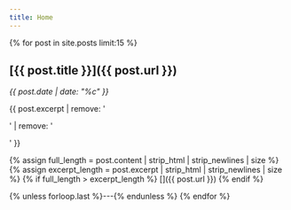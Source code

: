 ```yaml
---
title: Home
---
```


{% for post in site.posts limit:15 %}
## [{{ post.title }}]({{ post.url }})
_<time datetime="{{ post.date | date_to_xmlschema }}">{{ post.date | date: "%c" }}</time>_

{{ post.excerpt | remove: '<p>' | remove: '</p>' }}

{% assign full_length = post.content | strip_html | strip_newlines | size %}
{% assign excerpt_length = post.excerpt | strip_html | strip_newlines | size %}
{% if full_length > excerpt_length %}
[<i class="fa fa-ellipsis-h" title="Open '{{ post.title}}'"></i>]({{ post.url }})
{% endif %}

{% unless forloop.last %}---{% endunless %}
{% endfor %}
